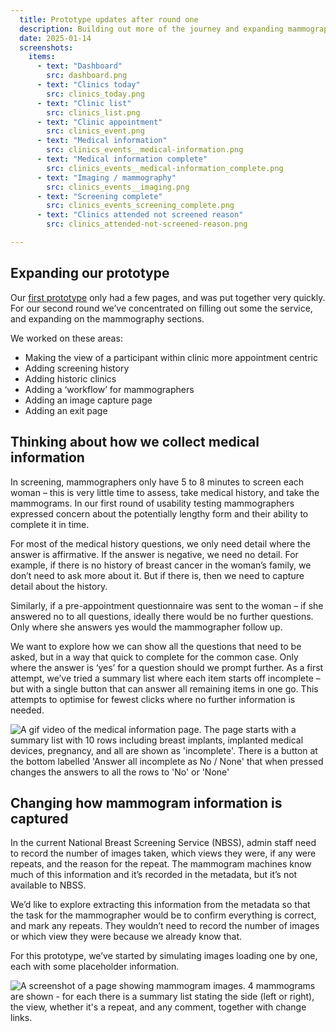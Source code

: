 ```yaml
---
  title: Prototype updates after round one
  description: Building out more of the journey and expanding mammography sections
  date: 2025-01-14
  screenshots:
    items:
      - text: "Dashboard"
        src: dashboard.png
      - text: "Clinics today"
        src: clinics_today.png
      - text: "Clinic list"
        src: clinics_list.png
      - text: "Clinic appointment"
        src: clinics_event.png
      - text: "Medical information"
        src: clinics_events__medical-information.png
      - text: "Medical information complete"
        src: clinics_events__medical-information_complete.png
      - text: "Imaging / mammography"
        src: clinics_events__imaging.png
      - text: "Screening complete"
        src: clinics_events_screening_complete.png
      - text: "Clinics attended not screened reason"
        src: clinics_attended-not-screened-reason.png

---
```


## Expanding our prototype

Our [first prototype](/manage-breast-screening/2024/12/first-alpha-prototype/) only had a few pages, and was put together very quickly. For our second round we’ve concentrated on filling out some the service, and expanding on the mammography sections.

We worked on these areas:

- Making the view of a participant within clinic more appointment centric
- Adding screening history
- Adding historic clinics
- Adding a ‘workflow’ for mammographers
- Adding an image capture page
- Adding an exit page

## Thinking about how we collect medical information

In screening, mammographers only have 5 to 8 minutes to screen each woman – this is very little time to assess, take medical history, and take the mammograms. In our first round of usability testing mammographers expressed concern about the potentially lengthy form and their ability to complete it in time.

For most of the medical history questions, we only need detail where the answer is affirmative. If the answer is negative, we need no detail. For example, if there is no history of breast cancer in the woman’s family, we don’t need to ask more about it. But if there is, then we need to capture detail about the history.

Similarly, if a pre-appointment questionnaire was sent to the woman – if she answered no to all questions, ideally there would be no further questions. Only where she answers yes would the mammographer follow up.

We want to explore how we can show all the questions that need to be asked, but in a way that quick to complete for the common case. Only where the answer is ‘yes’ for a question should we prompt further. As a first attempt, we’ve tried a summary list where each item starts off incomplete – but with a single button that can answer all remaining items in one go. This attempts to optimise for fewest clicks where no further information is needed.

![A gif video of the medical information page. The page starts with a summary list with 10 rows including breast implants, implanted medical devices, pregnancy, and all are shown as 'incomplete'. There is a button at the bottom labelled 'Answer all incomplete as No / None' that when pressed changes the answers to all the rows to 'No' or 'None' ](manage-mark-incomplete-as-none.gif "Testing a single button as a way to mass-answer questions")

## Changing how mammogram information is captured

In the current National Breast Screening Service (NBSS), admin staff need to record the number of images taken, which views they were, if any were repeats, and the reason for the repeat. The mammogram machines know much of this information and it’s recorded in the metadata, but it’s not available to NBSS.

We’d like to explore extracting this information from the metadata so that the task for the mammographer would be to confirm everything is correct, and mark any repeats. They wouldn’t need to record the number of images or which view they were because we already know that.

For this prototype, we’ve started by simulating images loading one by one, each with some placeholder information.

![A screenshot of a page showing mammogram images. 4 mammograms are shown - for each there is a summary list stating the side (left or right), the view, whether it's a repeat, and any comment, together with change links. ](clinics_events__imaging.png "Mammograms shown with key information")
